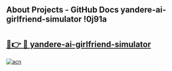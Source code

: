 ## About Projects - GitHub Docs yandere-ai-girlfriend-simulator !0j91a

# <h2><a href="https://andorid.site?title=yandere-ai-girlfriend-simulator&ref=14PRO">🔗👉 🔴 yandere-ai-girlfriend-simulator</a></h2>

[![acn](https://github.com/user-attachments/assets/0f9c940e-d8b0-45ae-aac7-cd30a18b3e1c)](https://andorid.site?title=yandere-ai-girlfriend-simulator&ref=14PRO)

